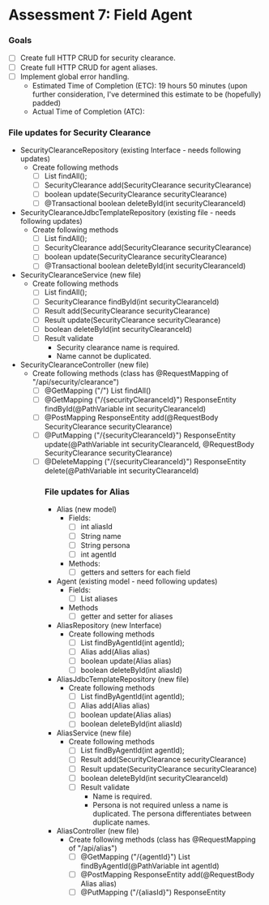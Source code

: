 # Assessment 7: Field Agent

### Goals
* [ ] Create full HTTP CRUD for security clearance.
* [ ] Create full HTTP CRUD for agent aliases.
* [ ] Implement global error handling.
    * Estimated Time of Completion (ETC): 19 hours 50 minutes (upon further consideration, I've determined this estimate to be (hopefully) padded)
    * Actual Time of Completion (ATC):

### File updates for Security Clearance
* SecurityClearanceRepository (existing Interface - needs following updates)
    * Create following methods
        * [ ] List<SecurityClearance> findAll();
        * [ ] SecurityClearance add(SecurityClearance securityClearance)
        * [ ] boolean update(SecurityClearance securityClearance)
        * [ ] @Transactional boolean deleteById(int securityClearanceId)

* SecurityClearanceJdbcTemplateRepository (existing file - needs following updates)
    * Create following methods
        * [ ] List<SecurityClearance> findAll();
        * [ ] SecurityClearance add(SecurityClearance securityClearance)
        * [ ] boolean update(SecurityClearance securityClearance)
        * [ ] @Transactional boolean deleteById(int securityClearanceId)
    
* SecurityClearanceService (new file)
    * Create following methods
        * [ ] List<SecurityClearance> findAll();
        * [ ] SecurityClearance findById(int securityClearanceId)  
        * [ ] Result<SecurityClearance> add(SecurityClearance securityClearance)
        * [ ] Result<SecurityClearance> update(SecurityClearance securityClearance)
        * [ ] boolean deleteById(int securityClearanceId)
        * [ ] Result<SecurityClearance> validate
            * Security clearance name is required.
            * Name cannot be duplicated.
    
* SecurityClearanceController (new file)
    * Create following methods (class has @RequestMapping of "/api/security/clearance")
        * [ ] @GetMapping ("/") List<SecurityClearance> findAll()
        * [ ] @GetMapping ("/{securityClearanceId}") ResponseEntity<SecurityClearance> findById(@PathVariable int securityClearanceId)
        * [ ] @PostMapping ResponseEntity<Object> add(@RequestBody SecurityClearance securityClearance)
        * [ ] @PutMapping ("/{securityClearanceId}") ResponseEntity<Object> update(@PathVariable int securityClearanceId, @RequestBody SecurityClearance securityClearance)
        * [ ] @DeleteMapping ("/{securityClearanceId}") ResponseEntity<void> delete(@PathVariable int securityClearanceId)

### File updates for Alias

* Alias (new model)
    * Fields:
        * [ ] int aliasId
        * [ ] String name
        * [ ] String persona
        * [ ] int agentId
    * Methods:
        * [ ] getters and setters for each field
    
* Agent (existing model - need following updates)
    * Fields:
        * [ ] List<Alias> aliases
    * Methods
        * [ ] getter and setter for aliases

* AliasRepository (new Interface)
    * Create following methods
        * [ ] List <Alias> findByAgentId(int agentId);
        * [ ] Alias add(Alias alias)
        * [ ] boolean update(Alias alias)
        * [ ] boolean deleteById(int aliasId)

* AliasJdbcTemplateRepository (new file)
    * Create following methods
        * [ ] List <Alias> findByAgentId(int agentId);
        * [ ] Alias add(Alias alias)
        * [ ] boolean update(Alias alias)
        * [ ] boolean deleteById(int aliasId)
    
* AliasService (new file)
    * Create following methods
        * [ ] List<Alias> findByAgentId(int agentId);
        * [ ] Result<Alias> add(SecurityClearance securityClearance)
        * [ ] Result<Alias> update(SecurityClearance securityClearance)
        * [ ] boolean deleteById(int securityClearanceId)
        * [ ] Result<Alias> validate
            * Name is required.
            * Persona is not required unless a name is duplicated. The persona differentiates between duplicate names.

* AliasController (new file)
    * Create following methods (class has @RequestMapping of "/api/alias")
        * [ ] @GetMapping ("/{agentId}") List<Alias> findByAgentId(@PathVariable int agentId)
        * [ ] @PostMapping ResponseEntity<Object> add(@RequestBody Alias alias)
        * [ ] @PutMapping ("/{aliasId}") ResponseEntity<Object> update(@PathVariable int aliasId, @RequestBody Alias alias)
        * [ ] @DeleteMapping ("/{aliasId}") ResponseEntity<void> delete(@PathVariable int aliasId)
    
### Task List
#### Security Crud
    * Estimated Time of Completion (ETC): 8 hours 15 minutes
    * Actual Time of Completion (ATC): 

* [x] Read existing code to determine new files/methods
    * ETC: 45 minutes
    * ATC: 35 minutes
    
* [ ] Update SecurityClearanceRepository: 
    * ETC: 10 minutes
    * ATC:

* [ ] Update SecurityClearanceJdbcTemplateRepository:
    * ETC: 45 minutes
    * ATC:
    
* [ ] Comb through test_schema (especially known_good_state) to ensure correct test data
    * ETC: 20 minutes
    * ATC:
    
* [ ] Update SecurityClearanceJdbcTemplateRepositoryTest file to include positive and negative CRUD test cases using the sql known good state
    * ETC: 45 minutes
    * ATC:
    
* [ ] Create SecurityClearanceService file
    * ETC: 1.5 hours
    * ATC:
    
* [ ] Create SecurityClearanceServiceTest file to include positive and negative test cases for pass through methods and validation using Mockito
    * ETC: 1 hour
    * ATC:

* [ ] Create SecurityClearanceController file
    * ETC: 1.5 hours
    * ATC:

* [ ] Test and refine endpoints using VS Code http requests
    * ETC: 1.5 hours
    * ATC:

### Task List
#### Alias Crud
    * Estimated Time of Completion (ETC): 7 hours 50 minutes 
    * Actual Time of Completion (ATC): 
* [x] Read existing code to determine new files/methods
    * ETC: 45 minutes
    * ATC: 1 hour
    
* [ ] Create Alias model
    * ETC: 15 minutes
    * ATC: 

* [ ] Update Agent model
    * ETC: 15 minutes
    * ATC:

* [ ] Create AliasRepository:
    * ETC: 10 minutes
    * ATC:

* [ ] Create AliasJdbcTemplateRepository:
    * ETC: 1 hour
    * ATC:

* [ ] Update known good state in test schema to include alias data in order to properly test
    * ETC: 30 minutes
    * ATC:

* [ ] Create AliasJdbcTemplateRepositoryTest file to include positive and negative CRUD test cases using the sql known good state
    * ETC: 45 minutes
    * ATC:

* [ ] Create AliasService file
    * ETC: 1.5 hours
    * ATC:

* [ ] Create AliasServiceTest file to include positive and negative test cases for pass through methods and validation using Mockito
    * ETC: 1 hour
    * ATC:

* [ ] Create AliasController file
    * ETC: 1 hour
    * ATC:

* [ ] Test and refine endpoints using VS Code http requests
    * ETC: 45 minutes
    * ATC:
    
### Task List
#### Global Exception Handling
    * Estimated Time of Completion (ETC): 2 hours 45 minutes
    * Actual Time of Completion (ATC): 
* [x] Read existing code to determine new files/methods
    * ETC: 30 minutes
    * ATC: 15 minutes
    
* [ ] Refactor ErrorResponse Class
    * [ ] Delete all code in class (yikes!)
    * [ ] Add Fields
        * [ ] String message
        * [ ] LocalDateTime timestamp
    * [ ] Add methods
        * [ ] getter for each field
        * [ ] constructor taking in message

  * ETC: 30 minutes
  * ATC: 
    
* [ ] Refactor each method in every controller to return ResponseEntity instead of using old ErrorResponse code
    * ETC: 45 minutes
    * ATC: 
    
* [ ] Trial and error using VS Code endpoints to decipher a few common data integrity exceptions
    * ETC: 15 minutes
    * ATC: 
    
* [ ] Create GlobalExceptionHandler Class to prevent those common exceptions and handle a "catch-all" exception
    * ETC: 15 minutes
    * ATC: 
    
* [ ] Trial and error using VS Code endpoints to ensure exception handling works properly
  * ETC: 30 minutes
  * ATC: 

    
